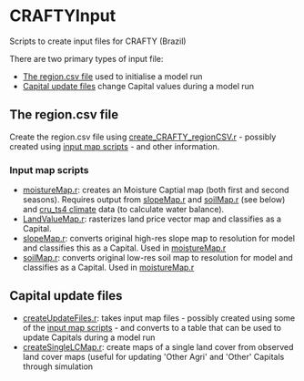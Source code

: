 # CRAFTYInput
Scripts to create input files for CRAFTY (Brazil)

There are two primary types of input file:
- [The region.csv file](#the-region.csv-file) used to initialise a model run
- [Capital update files](#capital-update-files) change Capital values during a model run 

## The region.csv file
Create the region.csv file using [create_CRAFTY_regionCSV.r](create_CRAFTY_regionCSV.r) - possibly created using [input map scripts](#input-map-scripts) - and other information. 


### Input map scripts

- [moistureMap.r](moistureMap.r): creates an Moisture Captial map (both first and second seasons). Requires output from [slopeMap.r](slopeMap.r) and [soilMap.r](soilMap.r) (see below) and [cru_ts4 climate](https://crudata.uea.ac.uk/cru/data/hrg/) data (to calculate water balance).   
- [LandValueMap.r](LandValueMap.r): rasterizes land price vector map and classifies as a Capital.
- [slopeMap.r](slopeMap.r): converts original high-res slope map to resolution for model and classifies this as a Capital. Used in [moistureMap.r](moistureMap.r)
- [soilMap.r](soilMap.r): converts original low-res soil map to resolution for model and classifies as a Capital. Used in [moistureMap.r](moistureMap.r)

## Capital update files

- [createUpdateFiles.r](createUpdateFiles.r): takes input map files - possibly created using some of the [input map scripts](#input-map-scripts) - and converts to a table that can be used to update Capitals during a model run
- [createSingleLCMap.r](createSingleLCMap.r): create maps of a single land cover from observed land cover maps (useful for updating 'Other Agri' and 'Other' Capitals through simulation

